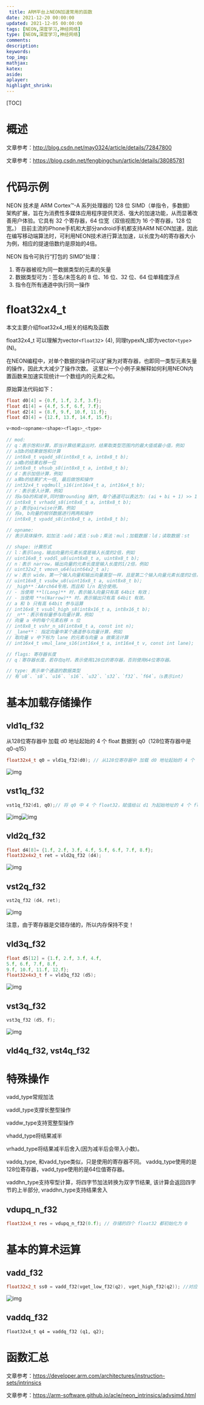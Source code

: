 ```yaml
---
 title: ARM平台上NEON加速常用的函数
date: 2021-12-20 00:00:00
updated: 2021-12-05 00:00:00
tags: [NEON,深度学习,神经网络]
type: [NEON,深度学习,神经网络]
comments: 
description: 
keywords: 
top_img:
mathjax:
katex:
aside:
aplayer:
highlight_shrink:
---
```


[TOC]

# 概述

文章参考：http://blog.csdn.net/may0324/article/details/72847800

文章参考：https://blog.csdn.net/fengbingchun/article/details/38085781

# 代码示例

NEON 技术是 ARM Cortex™-A 系列处理器的 128 位 SIMD（单指令，多数据）架构扩展，旨在为消费性多媒体应用程序提供灵活、强大的加速功能，从而显著改善用户体验。它具有 32 个寄存器，64 位宽（双倍视图为 16 个寄存器，128 位宽。）
目前主流的iPhone手机和大部分android手机都支持ARM NEON加速，因此在编写移动端算法时，可利用NEON技术进行算法加速，以长度为4的寄存器大小为例，相应的提速倍数约是原始的4倍。

NEON 指令可执行“打包的 SIMD”处理：

1. 寄存器被视为同一数据类型的元素的矢量 
2. 数据类型可为：签名/未签名的 8 位、16 位、32 位、64 位单精度浮点 
3. 指令在所有通道中执行同一操作



# float32x4_t

本文主要介绍float32x4_t相关的结构及函数

float32x4_t 可以理解为vector`<float32`> (4),   同理typexN_t即为vector`<type`>(N)。

在NEON编程中，对单个数据的操作可以扩展为对寄存器，也即同一类型元素矢量的操作，因此大大减少了操作次数。
这里以一个小例子来解释如何利用NEON内置函数来加速实现统计一个数组内的元素之和。



原始算法代码如下：

```c++
float d0[4] = {0.f, 1.f, 2.f, 3.f};
float d1[4] = {4.f, 5.f, 6.f, 7.f};
float d2[4] = {8.f, 9.f, 10.f, 11.f};
float d3[4] = {12.f, 13.f, 14.f, 15.f};
```







```c++
v<mod><opname><shape><flags>_<type>
  
// mod:
// q：表示饱和计算，即当计算结果溢出时，结果取类型范围内的最大值或最小值，例如
// a加b的结果做饱和计算
// int8x8_t vqadd_s8(int8x8_t a, int8x8_t b); 
// a减b的结果右移一位
// int8x8_t vhsub_s8(int8x8_t a, int8x8_t b); 
// d：表示加倍计算，例如
// a乘b的结果扩大一倍, 最后做饱和操作
// int32x4_t vqdmull_s16(int16x4_t a, int16x4_t b); 
// r：表示舍入计算，例如
// 将a与b的和减半,同时做rounding 操作, 每个通道可以表达为: (ai + bi + 1) >> 1
// int8x8_t vrhadd_s8(int8x8_t a, int8x8_t b); 
// p：表示pairwise计算。例如
// 将a, b向量的相邻数据进行两两和操作
// int8x8_t vpadd_s8(int8x8_t a, int8x8_t b);

// opname:
// 表示具体操作，如加法：add；减法：sub；乘法：mul；加载数据：ld；读取数据：st

// shape: 计算形式
// l：表示long，输出向量的元素长度是输入长度的2倍，例如
// uint16x8_t vaddl_u8(uint8x8_t a, uint8x8_t b);
// n：表示 narrow，输出向量的元素长度是输入长度的1/2倍，例如
// uint32x2_t vmovn_u64(uint64x2_t a);
// w：表示 wide，第一个输入向量和输出向量类型一样，且是第二个输入向量元素长度的2倍，例如
// uint16x8_t vsubw_u8(uint16x8_t a, uint8x8_t b);
// _high**：AArch64专用，而且和 l/n 配合使用。
// - 当使用 **l(Long)** 时，表示输入向量只有高 64bit 有效；
// - 当使用 **n(Narrow)** 时，表示输出只有高 64bit 有效。
// a 和 b 只有高 64bit 参与运算
// int16x8_t vsubl_high_s8(int8x16_t a, int8x16_t b);
// _n**：表示有标量参与向量计算，例如
// 向量 a 中的每个元素右移 n 位
// int8x8_t vshr_n_s8(int8x8_t a, const int n);
// _lane**： 指定向量中某个通道参与向量计算，例如
// 取向量 v 中下标为 lane 的元素与向量 a 做乘法计算
// int16x4_t vmul_lane_s16(int16x4_t a, int16x4_t v, const int lane);

// flags: 寄存器长度
// q：寄存器长度，若存在q时，表示使用128位的寄存器，否则使用64位寄存器。

// type: 表示单个通道的数据类型
// 有`u8`、`s8`、`u16`、`s16`、`u32`、`s32`、`f32`、`f64`。（s表示int）
```





# 基本加载存储操作

## vld1q_f32

从128位寄存器中 加载 d0 地址起始的 4 个 float 数据到 q0（128位寄存器中是q0-q15）

```c++
float32x4_t q0 = vld1q_f32(d0); // 从128位寄存器中 加载 d0 地址起始的 4 个 float 数据到 q0（128位寄存器中是q0-q15）
```

![img](images/20190325001511663.png)

## vst1q_f32

```c++
vst1q_f32(d1, q0);// 将 q0 中 4 个 float32，赋值给以 d1 为起始地址的 4 个 float32
```

![img](images/20190325002642313.png)![img](images/2019032500265719.png)





## vld2q_f32 

```c++
float d4[8]= {1.f, 2.f, 3.f, 4.f, 5.f, 6.f, 7.f, 8.f};
float32x4x2_t ret = vld2q_f32 (d4);
```

![img](images/20190325133351641.png)

## vst2q_f32

```c++
vst2q_f32 (d4, ret);
```

![img](images/20190325133819559.png)

注意，由于寄存器是交错存储的，所以内存保持不变！

## vld3q_f32

```c++
float d5[12] = {1.f, 2.f, 3.f, 4.f,
5.f, 6.f, 7.f, 8.f,
9.f, 10.f, 11.f, 12.f};
float32x4x3_t f = vld3q_f32 (d5);
```

![img](images/20190325133728683.png)



## vst3q_f32

```c++
vst3q_f32 (d5, f);
```

![img](images/20190325133852114.png)

## vld4q_f32, vst4q_f32





# 特殊操作

vadd_type常规加法

vaddl_type支撑长整型操作

vaddw_type支持宽整型操作

vhadd_type将结果减半

vrhadd_type将结果减半后舍入(因为减半后会带入小数)。



vaddq_type, 和vadd_type类似，只是使用的寄存器不同。 vaddq_type使用的是128位寄存器，vadd_type使用的是64位值寄存器。

vaddhn_type支持窄型计算，将四字节加法转换为双字节结果, 该计算会返回四字节的上半部分, vraddhn_type支持结果舍入

## vdupq_n_f32

```c++
float32x4_t res = vdupq_n_f32(0.f); // 存储的四个 float32 都初始化为 0
```





# 基本的算术运算

## vadd_f32

```c++
float32x2_t ss0 = vadd_f32(vget_low_f32(q2), vget_high_f32(q2)); //对应元素相加
```

![img](images/20190325010415558.png)

## vaddq_f32

```
float32x4_t q4 = vaddq_f32 (q1, q2);
```







# 函数汇总

文章参考：https://developer.arm.com/architectures/instruction-sets/intrinsics

文章参考：https://arm-software.github.io/acle/neon_intrinsics/advsimd.html

